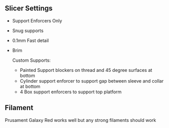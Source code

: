 ## Slicer Settings
* Support Enforcers Only
* Snug supports
* 0.1mm Fast detail
* Brim

  Custom Supports:
  * Painted Support blockers on thread and 45 degree surfaces at bottom
  * Cylinder support enforcer to support gap between sleeve and collar at bottom
  * 4 Box support enforcers to support top platform
 
## Filament
Prusament Galaxy Red works well but any strong filaments should work
